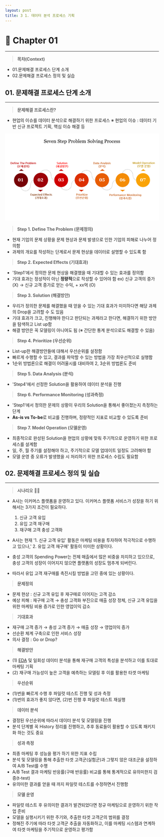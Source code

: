 ```yaml
---
layout: post
title: 3 1. 데이터 분석 프로세스 기획
---
```


# **🚩 Chapter 01**  

---
> **목차(Context)**

* 01.문제해결 프로세스 단계 소개
* 02.문제해결 프로세스 정의 및 실습 

## **01. 문제해결 프로세스 단계 소개**
---
> **문제해결 프로세스란?** 

- 현업의 이슈를 데이터 분석으로 해결하기 위한 프로세스 
	※ 현업의 이슈 : 데이터 기반 신규 프로젝트 기획, 핵심 이슈 해결 등

![image](https://github.com/code7ssage/code7ssage.github.io/blob/master/assets/attached%20file/Pasted%20image%2020240114112118.png?raw=true)

> **Step 1. Define The Problem (문제정의)**

* 현재 기업의 문제 상황을 문제 현상과 문제 발생으로 인한 기업의 피해로 나누어 정의함
* 과제의 개요를 작성하는 단계로서 문제 현상을 데이터로 설명할 수 있도록 함

> **Step 2. Expected Effects (기대효과)**

* 'Step1'에서 정의한 문제 현상을 해결했을 때 기대할 수 있는 효과를 정의함
* 기대 효과는 정성적이 아닌 **정량적**으로 작성할 수 있어야 함
	ex) 신규 고객의 증가 (X) → 신규 고객 증가로 얻는 수익, + xx억 (O)

> **Step 3. Solution (해결방안)**

* 우리가 정의한 문제를 해결했을 때 얻을 수 있는 기대 효과가 미미하다면 해당 과제의 Drop을 고려할 수 도 있음
* 기대 효과가 크고, 진행해야 한다고 판단되는 과제라고 한다면, 해결하기 위한 방안을 탐색하고 List up함
* 해결 방안은 꼭 모델링이 아니여도 됨 (※ 간단한 통계 분석으로도 해결할 수 있음)

> **Step 4. Prioritize (우선순위)**

* List-up한 해결방안들에 대해서 우선순위를 설정함
* 빠르게 수행할 수 있고, 결과를 파악할 수 있는 방법을 가장 최우선적으로 실행함
* 1순위 방법론으로 해결이 어려울시를 대비하여 2, 3순위 방법론도 준비

> **Step 5.  Data Analysis (분석)**

* 'Step4'에서 선정한 Solution을 활용하여 데이터 분석을 진행

> **Step 6. Performance Monitoring (성과측정)**

* 'Step1'에서 정의한 문제의 상황이 우리의 Solution을 통해서 좋아졌는지 측정하는 단계
* **As-is vs To-be**로 비교를 진행하며, 정량적인 지표로 비교할 수 있도록 준비

> **Step 7. Model Operation (모델운영)**

* 최종적으로 완성된 Solution을 현업의 상황에 맞춰 주기적으로 운영하기 위한 프로세스를 설계함
* 일, 주, 월 주기를 설정해야 하고, 주기적으로 모델 업데이트 일정도 고려해야 함
* 모델 운영 중 오류가 발생했을 시 처리하기 위한 프로세스 수립도 필요함

## **02. 문제해결 프로세스 정의 및 실습**
---
> **시나리오**  🌟⛳ 

- A사는 이커머스 플랫폼을 운영하고 있다. 이커머스 플랫폼 서비스가 성장을 하기 위해서는 3가지 조건이 필요하다.  
	1. 신규 고객 유입 
	2. 유입 고객 재구매 
	3. 재구매 고객 충성 고객화  

- A사는 현재 '1. 신규 고객 유입' 활동은 마케팅 비용을 투자하여 적극적으로 수행하고 있으나,' 2. 유입 고객 재구매' 활동이 미미한 상황이다.  
- 충성 고객의 Spending Power는 전체 매출에서 많은 비중을 차지하고 있으므로, 충성 고객의 성장이 이어지지 않으면 플랫폼의 성장도 멈추게 되버린다.
- 따라서 유입 고객 재구매를 촉진시킬 방법을 고민 중에 있는 상황이다.

> **문제정의**

-  문제 현상 : 신규 고객 유입 후 재구매로 이어지는 고객 감소
-  예상 피해 : 재구매 고객 → 충성 고객화 부진으로 매출 성장 정체, 신규 고객 유입을 위한 마케팅 비용 증가로 인한 영업이익 감소
 
> **기대효과**

- 재구매 고객 증가 → 충성 고객 증가 → 매출 성장 → 영업이익 증가
- 선순환 체계 구축으로 인한 서비스 성장
- 의사 결정 : Go or Drop?

> **해결방안**

- (1) [EDA](https://code7ssage.github.io/EDA//) 및 일회성 데이터 분석을 통해 재구매 고객의 특성을 분석하고 이를 토대로 마케팅 기획
- (2) 재구매 가능성이 높은 고객을 예측하는 모델링 후 이를 활용한 타겟 마케팅

> **우선순위**  

- (1)번을 빠르게 수행 후 파일럿 테스트 진행 및 성과 측정 
- (1)번의 효과가 좋지 않다면, (2)번 진행 후 파일럿 테스트 재실행

> **데이터 분석**  

- 결정된 우선순위에 따라서 데이터 분석 및 모델링을 진행
- 분석 단계별 꼭 History 정리를 진행하고, 추후 동료들이 활용할 수 있도록 패키지화 하는 것도 중요

> **성과 측정**  

- 최종 마케팅 후 성능을 평가 하기 위한 지표 수립
- 분석 및 모델링을 통해 추출한 타겟 고객군(실험군)과 그렇지 않은 대조군을 설정하여 A/B Test를 수행
- A/B Test 결과 마케팅 반응률(구매 반응률) 비교를 통해 통계적으로 유의미한지 검증(t-test)
- 유의미한 결과를 얻을 때 까지 파일럿 테스트를 수정하면서 진행함

> **모델 운영**  

- 파일럿 테스트 후 유의미한 결과가 발견되었다면 정규 마케팅으로 운영하기 위한 작업 준비
- 모델을 실행시키기 위한 주기와, 추출한 타겟 고객군의 범위를 결정
- 정해진 주기에 따라 타겟 고객군 추출을 자동화하고, 이를 마케팅 시스템과 연계하여 타겟 마케팅을 주기적으로 운영하고 평가함

